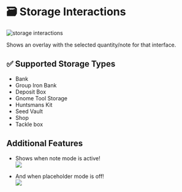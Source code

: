 # 🗃️ Storage Interactions
![storage interactions](https://github.com/user-attachments/assets/1a8c9d5d-fdfe-42dd-80e8-f7184db73a64)

Shows an overlay with the selected quantity/note for that interface.

## ✅ Supported Storage Types
- Bank
- Group Iron Bank
- Deposit Box
- Gnome Tool Storage
- Huntsmans Kit
- Seed Vault
- Shop
- Tackle box

## Additional Features
- Shows when note mode is active! <br/>
![](https://github.com/user-attachments/assets/0d25d89e-5a9b-4cb1-be0e-e83cabfa0937)

- And when placeholder mode is off! <br/>
![](https://github.com/user-attachments/assets/d9bcefcf-0f19-4826-a65a-e41c678493e7)
